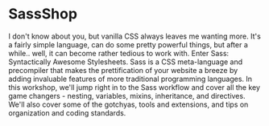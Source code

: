SassShop
========

I don't know about you, but vanilla CSS always leaves me wanting more.  It's a fairly simple language, can do some pretty powerful things, but after a while.. well, it can become rather tedious to work with.  Enter Sass: Syntactically Awesome Stylesheets.  Sass is a CSS meta-language and precompiler that makes the prettification of your website a breeze by adding invaluable features of more traditional programming languages.  In this workshop, we'll jump right in to the Sass workflow and cover all the key game changers - nesting, variables, mixins, inheritance, and directives.  We'll also cover some of the gotchyas, tools and extensions, and tips on organization and coding standards.
